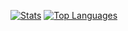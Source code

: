 <a href="https://github.com/anuraghazra/github-readme-stats"><img alt="Stats" src="https://github-readme-stats.vercel.app/api?username=h6ah4i&hide=commits" /></a>
<a href="https://github.com/anuraghazra/github-readme-stats"><img alt="Top Languages" src="https://github-readme-stats.vercel.app/api/top-langs/?username=h6ah4i&layout=compact" /></a>
